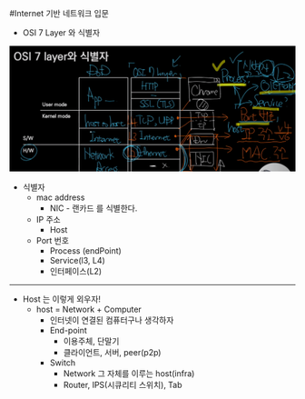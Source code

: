 #Internet 기반 네트워크 입문
- OSI 7 Layer 와 식별자

![img.png](img.png)

- 식별자
  - mac address 
    - NIC - 랜카드 를 식별한다.
  - IP 주소
    - Host
  - Port 번호
    - Process (endPoint)
    - Service(l3, L4)
    - 인터페이스(L2)
    
---
- Host 는 이렇게 외우자!
  - host = Network + Computer
    - 인터넷이 연결된 컴퓨터구나 생각하자
    - End-point
      - 이용주체, 단말기
      - 클라이언트, 서버, peer(p2p)
    - Switch
      - Network 그 자체를 이루는 host(infra)
      - Router, IPS(시큐리티 스위치), Tab
